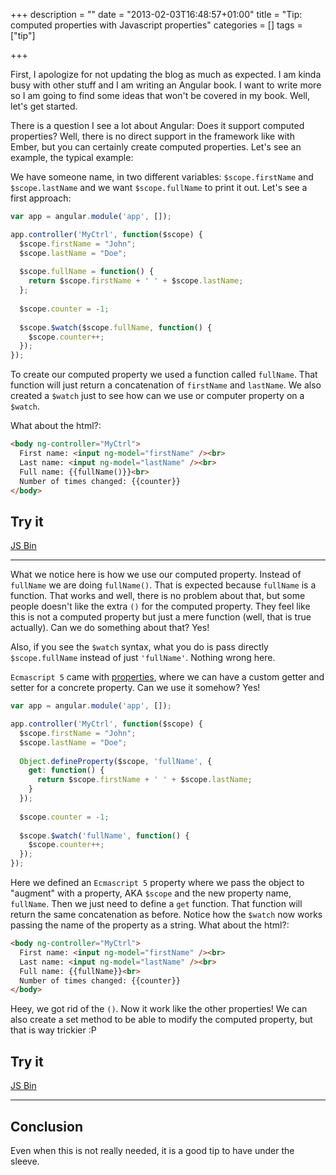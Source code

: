 +++
description = ""
date = "2013-02-03T16:48:57+01:00"
title = "Tip: computed properties with Javascript properties"
categories = []
tags = ["tip"]

+++

First, I apologize for not updating the blog as much as expected. I am kinda busy with other stuff and I am writing an Angular book. I want to write more so I am going to find some ideas that won't be covered in my book. Well, let's get started.

There is a question I see a lot about Angular: Does it support computed properties? Well, there is no direct support in the framework like with Ember, but you can certainly create computed properties. Let's see an example, the typical example:
<!--more-->
We have someone name, in two different variables: `$scope.firstName` and `$scope.lastName` and we want `$scope.fullName` to print it out. Let's see a first approach:

```javascript
var app = angular.module('app', []);

app.controller('MyCtrl', function($scope) {
  $scope.firstName = "John";
  $scope.lastName = "Doe";
  
  $scope.fullName = function() {
    return $scope.firstName + ' ' + $scope.lastName;
  };
  
  $scope.counter = -1;
  
  $scope.$watch($scope.fullName, function() {
    $scope.counter++;
  });
});
```

To create our computed property we used a function called `fullName`. That function will just return a concatenation of `firstName` and `lastName`. We also created a `$watch` just to see how can we use or computer property on a `$watch`.

What about the html?:

```html
<body ng-controller="MyCtrl">
  First name: <input ng-model="firstName" /><br>
  Last name: <input ng-model="lastName" /><br>
  Full name: {{fullName()}}<br>
  Number of times changed: {{counter}}
</body>
```

## Try it

<a class="jsbin-embed" href="http://jsbin.com/EGAWivu/1/embed?output">JS Bin</a><script src="http://static.jsbin.com/js/embed.js"></script>

***

What we notice here is how we use our computed property. Instead of `fullName` we are doing `fullName()`. That is expected because `fullName` is a function. That works and well, there is no problem about that, but some people doesn't like the extra `()` for the computed property. They feel like this is not a computed property but just a mere function (well, that is true actually). Can we do something about that? Yes!

Also, if you see the `$watch` syntax, what you do is pass directly `$scope.fullName` instead of just `'fullName'`. Nothing wrong here. 

`Ecmascript 5` came with [properties](https://developer.mozilla.org/en-US/docs/Web/JavaScript/Reference/Global_Objects/Object/defineProperty), where we can have a custom getter and setter for a concrete property. Can we use it somehow? Yes!

```javascript
var app = angular.module('app', []);

app.controller('MyCtrl', function($scope) {
  $scope.firstName = "John";
  $scope.lastName = "Doe";
  
  Object.defineProperty($scope, 'fullName', {
    get: function() {
      return $scope.firstName + ' ' + $scope.lastName;
    }
  });
  
  $scope.counter = -1;
  
  $scope.$watch('fullName', function() {
    $scope.counter++;
  });
});
```

Here we defined an `Ecmascript 5` property where we pass the object to "augment" with a property, AKA `$scope` and the new property name, `fullName`. Then we just need to define a `get` function. That function will return the same concatenation as before. Notice how the `$watch` now works passing the name of the property as a string. What about the html?:

```html
<body ng-controller="MyCtrl">
  First name: <input ng-model="firstName" /><br>
  Last name: <input ng-model="lastName" /><br>
  Full name: {{fullName}}<br>
  Number of times changed: {{counter}}
</body>
```

Heey, we got rid of the `()`. Now it work like the other properties! We can also create a set method to be able to modify the computed property, but that is way trickier :P

## Try it

<a class="jsbin-embed" href="http://jsbin.com/EGAWivu/2/embed?output">JS Bin</a><script src="http://static.jsbin.com/js/embed.js"></script>

***

## Conclusion

Even when this is not really needed, it is a good tip to have under the sleeve.
